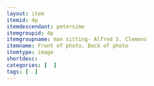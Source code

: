 ```yaml
---
layout: item
itemid: 4p
itemdescendant: petersime
itemgroupid: 4p
itemgroupname: man sitting- Alfred S. Clemens
itemname: Front of photo, Back of photo
itemtype: image
shortdesc: 
categories: [  ]
tags: [  ]
---
```







